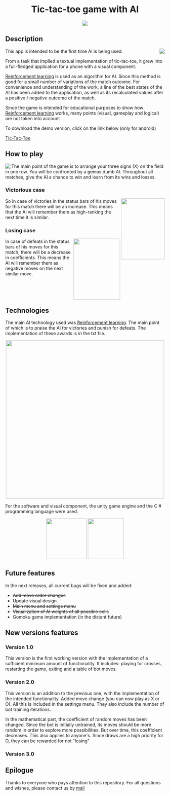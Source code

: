 <h1 align="center">Tic-tac-toe game with AI</h1>
  
<p align="center">  <img src="https://user-images.githubusercontent.com/39067344/112275804-ac5aba00-8c88-11eb-85e6-d508bb6c2317.png"> </p>

<h2>Description</h2>

<img src="https://user-images.githubusercontent.com/39067344/112382739-e792d280-8cf4-11eb-95c4-e8e019d9b037.gif" align="right" >
<p>This app is intended to be the first time AI is being used.</p>
<p>From a task that implied a textual implementation of tic-tac-toe, it grew into a full-fledged application for a phone with a visual component.</p>
<p><a href="https://clck.ru/TtJAw">Reinforcement learning</a> is used as an algorithm for AI. Since this method is good for a small number of variations of the match outcome. For convenience and understanding of the work, a line of the best states of the AI has been added to the application, as well as its recalculated values after a positive / negative outcome of the match.</p>
<p>Since the game is intended for educational purposes to show how <a href="https://clck.ru/TtJAw">Reinforcement learning</a> works, many points (visual, gameplay and logical) are not taken into account</p>

<p>To download the demo version, click on the link below (only for android)</p>
<a href="https://github.com/Poochie18/Tic-tac-toe-AI/releases/download/0.1.0/tic-tac-toe.v0.1.0r.apk">Tic-Tac-Toe</a>

<h2>How to play</h2>

<img src="https://user-images.githubusercontent.com/39067344/112382877-101acc80-8cf5-11eb-9b19-03b9125e1448.gif" align="left">
<p>The main point of the game is to arrange your three signs (X) on the field in one row. You will be confronted by a <strike>genius</strike> dumb AI. Throughout all matches, give the AI ​​a chance to win and learn from its wins and losses.</p> 

<h3> Victorious case</h3>

<div>
<img src="https://user-images.githubusercontent.com/39067344/112382478-8f5bd080-8cf4-11eb-9d5d-ac6ac3ec8fd8.jpg"  width="138" height="192" align="right" >
<p align="left">So in case of victories in the status bars of his moves for this match there will be an increase. This means that the AI ​​will remember them as high-ranking the next time it is similar. </p>
</div>
<h3> Losing case</h3>
<div>
<img src="https://user-images.githubusercontent.com/39067344/112382504-9aaefc00-8cf4-11eb-91d0-981d62f013f6.jpg" width="147" height="192" align="right">
<p>In case of defeats in the status bars of his moves for this match, there will be a decrease in coefficients. This means the AI ​​will remember them as negative moves on the next similar move.</p>
  </div>
<br>
<br>
<br>
<h2>Technologies</h2>
<p>The main AI technology used was <a href="https://clck.ru/TtJAw">Reinforcement learning</a>. The main point of which is to praise the AI ​​for victories and punish for defeats. The implementation of these awards is in the txt file.</p>
<p align="center"> <img src="https://user-images.githubusercontent.com/39067344/112297671-dcad5300-8c9e-11eb-86d5-5a79f448f1e9.png" width="500" height="500"></p>
<p>For the software and visual component, the unity game engine and the C # programming language were used.</p>
<p align="center"> 
  <img src="https://user-images.githubusercontent.com/39067344/112299290-542fb200-8ca0-11eb-9a2a-2b882f13c08a.png" width="128" height="128">
  <img src="https://user-images.githubusercontent.com/39067344/112299320-5b56c000-8ca0-11eb-8fbf-8d59f7a66cd1.png" width="114" height="128">
</p>

<h2>Future features</h2>

<p>In the next releases, all current bugs will be fixed and added:</p>
 <ul>
  <li><strike>Add move order changes</strike></li>
  <li><strike>Updatе visual design</strike></li>
  <li><strike>Main menu and settings menu</strike></li>
  <li><strike>Visualization of AI weights of all possible cells</strike></li>
  <li>Gomoku game implementation (in the distant future)</li>
</ul>

<h2>New versions features</h2>

<h3>Version 1.0</h3>
<p>This version is the first working version with the implementation of a sufficient minimum amount of functionality. It includes: playing for crosses, restarting the game, exiting and a table of bot moves.</p>
<h3>Version 2.0</h3>
<p>This version is an addition to the previous one, with the implementation of the intended functionality. Added move change (you can now play as X or O). 
All this is included in the settings menu. They also include the number of bot training iterations. </p>
<p>In the mathematical part, the coefficient of random moves has been changed. Since the bot is initially untrained, its moves should be more random in order to explore more possibilities. But over time, this coefficient decreases. This also applies to anyone's. Since draws are a high priority for O, they can be rewarded for not "losing"</p>
<h3>Version 3.0</h3>

<h2>Epilogue</h2>
<p>Thanks to everyone who pays attention to this repository. For all questions and wishes, please contact us by <a href="mailto:3030cocacola@gmail.com">mail</a></p>
